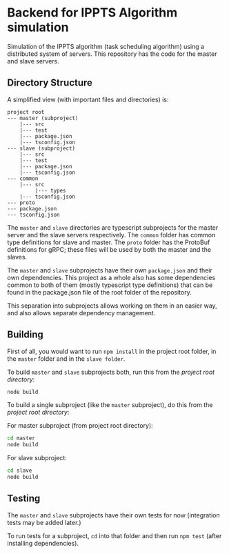 # Backend for IPPTS Algorithm simulation

Simulation of the IPPTS algorithm (task scheduling algorithm) using a distributed system of servers. This repository has the code for the master and slave servers.

## Directory Structure

A simplified view (with important files and directories) is:

```
project root
--- master (subproject)
    |--- src
    |--- test
    |--- package.json
    |--- tsconfig.json
--- slave (subproject)
    |--- src
    |--- test
    |--- package.json
    |--- tsconfig.json
--- common
    |--- src
         |--- types
    |--- tsconfig.json
--- proto
--- package.json
--- tsconfig.json
```

The `master` and `slave` directories are typescript subprojects for the master server and the slave servers respectively.
The `common` folder has common type definitions for slave and master. The `proto` folder has the ProtoBuf definitions for gRPC; these files will be used by both the master and the slaves.

The `master` and `slave` subprojects have their own `package.json` and their own dependencies. This project as a whole also has some dependencies common to both of them (mostly typescript type definitions) that can be found in the package.json file of the root folder of the repository.

This separation into subprojects allows working on them in an easier way, and also allows separate dependency management.

## Building

First of all, you would want to run `npm install` in the project root folder, in the `master` folder and in the `slave folder`.

To build `master` and `slave` subprojects both, run this from the *project root directory*:

```sh
node build
```

To build a single subproject (like the `master` subproject), do this from the *project root directory*:

For master subproject (from project root directory):
```sh
cd master
node build
```

For slave subproject:
```sh
cd slave
node build
```

## Testing

The `master` and `slave` subprojects have their own tests for now (integration tests may be added later.)

To run tests for a subproject, `cd` into that folder and then run `npm test` (after installing dependencies).

